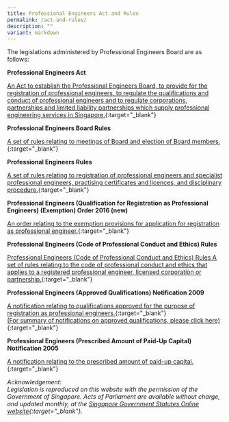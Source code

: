 ```yaml
---
title: Professional Engineers Act and Rules
permalink: /act-and-rules/
description: ""
variant: markdown
---
```

The legislations administered by Professional Engineers Board are as follows:

**Professional Engineers Act**

[An Act to establish the Professional Engineers Board, to provide for the registration of professional engineers, to regulate the qualifications and conduct of professional engineers and to regulate corporations, partnerships and limited liability partnerships which supply professional engineering services in Singapore.](https://sso.agc.gov.sg/Act/PEA1991){:target="_blank"}

**Professional Engineers Board Rules**

[A set of rules relating to meetings of Board and election of Board members.](https://sso.agc.gov.sg/SL/PEA1991-R2?DocDate=20051201){:target="_blank"}

**Professional Engineers Rules**
    
[A set of rules relating to registration of professional engineers and specialist professional engineers, practising certificates and licences, and disciplinary procedure.](https://sso.agc.gov.sg/SL/PEA1991-R1?DocDate=20180820){:target="_blank"}

**Professional Engineers (Qualification for Registration as Professional Engineers) (Exemption) Order 2016 (new)**
    
[An order relating to the exemption provisions for application for registration as professional engineer.](https://sso.agc.gov.sg/SL/PEA1991-S588-2016?DocDate=20161116){:target="_blank"}

**Professional Engineers (Code of Professional Conduct and Ethics) Rules**
    
[Professional Engineers (Code of Professional Conduct and Ethics) Rules A set of rules relating to the code of professional conduct and ethics that applies to a registered professional engineer, licensed corporation or partnership.](https://sso.agc.gov.sg/SL/PEA1991-R3?DocDate=20180112){:target="_blank"}

**Professional Engineers (Approved Qualifications) Notification 2009**
    
[A notification relating to qualifications approved for the purpose of registration as professional engineers.](https://sso.agc.gov.sg/SL/PEA1991-N2){:target="_blank"} <br>
[(For summary of notifications on approved qualifications, please click here)](/files/summary%20of%20notification%20on%20approved%20qualifications%202009_2017.pdf){:target="_blank"} <br>


**Professional Engineers (Prescribed Amount of Paid-Up Capital) Notification 2005**
    
[A notification relating to the prescribed amount of paid-up capital.](https://sso.agc.gov.sg/SL/PEA1991-S767-2005?DocDate=20051201){:target="_blank"}
    
_Acknowledgement:  
Legislation is reproduced on this website with the permission of the Government of Singapore. Acts of Parliament are available without charge, and updated monthly, at the [Singapore Government Statutes Online website](https://sso.agc.gov.sg](https://sso.agc.gov.sg/)){:target="_blank"}._